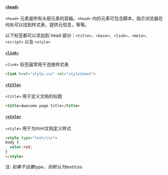 
#### [`<head>`](https://developer.mozilla.org/en-US/docs/Web/HTML/Element/head)

`<head>` 元素是所有头部元素的容器。`<head>` 内的元素可包含脚本，指示浏览器在何处可以找到样式表，提供元信息，等等。

以下标签都可以添加到 head 部分：`<title>`、`<base>`、`<link>`、`<meta>`、`<script>` 以及 `<style>`


#### [`<link>`](https://developer.mozilla.org/en-US/docs/Web/HTML/Element/link)

`<link>` 标签最常用于连接样式表

```html
<link href="style.css" rel="stylesheet">
```

#### [`<title>`](https://developer.mozilla.org/en-US/docs/Web/HTML/Element/title)

`<title>` 用于定义文档的标题

```html
<title>Awesome page title</title>
```

#### [`<style>`](https://developer.mozilla.org/en-US/docs/Web/HTML/Element/style)

`<style>` 用于为html文档定义样式

```html
<style type="text/css">
body {
  color:red;
}
</style>
```

注: *如果不设置type，则默认为text/css*

